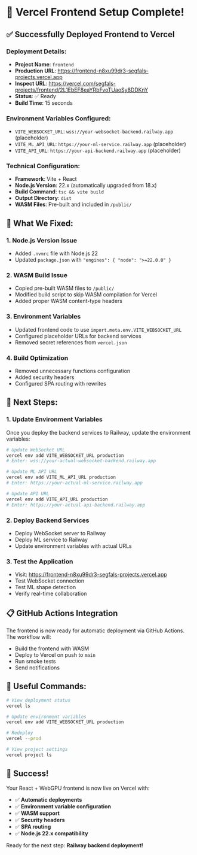 # 🚀 Vercel Frontend Setup Complete!

## ✅ **Successfully Deployed Frontend to Vercel**

### **Deployment Details:**

- **Project Name**: `frontend`
- **Production URL**: https://frontend-n8xu99dr3-segfals-projects.vercel.app
- **Inspect URL**: https://vercel.com/segfals-projects/frontend/2L1EbEF8eaYRbFvoTUaoSy8DDKnY
- **Status**: ✅ Ready
- **Build Time**: 15 seconds

### **Environment Variables Configured:**

- `VITE_WEBSOCKET_URL`: `wss://your-websocket-backend.railway.app` (placeholder)
- `VITE_ML_API_URL`: `https://your-ml-service.railway.app` (placeholder)
- `VITE_API_URL`: `https://your-api-backend.railway.app` (placeholder)

### **Technical Configuration:**

- **Framework**: Vite + React
- **Node.js Version**: 22.x (automatically upgraded from 18.x)
- **Build Command**: `tsc && vite build`
- **Output Directory**: `dist`
- **WASM Files**: Pre-built and included in `/public/`

## 🔧 **What We Fixed:**

### 1. **Node.js Version Issue**

- Added `.nvmrc` file with Node.js 22
- Updated `package.json` with `"engines": { "node": ">=22.0.0" }`

### 2. **WASM Build Issue**

- Copied pre-built WASM files to `/public/`
- Modified build script to skip WASM compilation for Vercel
- Added proper WASM content-type headers

### 3. **Environment Variables**

- Updated frontend code to use `import.meta.env.VITE_WEBSOCKET_URL`
- Configured placeholder URLs for backend services
- Removed secret references from `vercel.json`

### 4. **Build Optimization**

- Removed unnecessary functions configuration
- Added security headers
- Configured SPA routing with rewrites

## 🎯 **Next Steps:**

### 1. **Update Environment Variables**

Once you deploy the backend services to Railway, update the environment variables:

```bash
# Update WebSocket URL
vercel env add VITE_WEBSOCKET_URL production
# Enter: wss://your-actual-websocket-backend.railway.app

# Update ML API URL
vercel env add VITE_ML_API_URL production
# Enter: https://your-actual-ml-service.railway.app

# Update API URL
vercel env add VITE_API_URL production
# Enter: https://your-actual-api-backend.railway.app
```

### 2. **Deploy Backend Services**

- Deploy WebSocket server to Railway
- Deploy ML service to Railway
- Update environment variables with actual URLs

### 3. **Test the Application**

- Visit: https://frontend-n8xu99dr3-segfals-projects.vercel.app
- Test WebSocket connection
- Test ML shape detection
- Verify real-time collaboration

## 📋 **GitHub Actions Integration**

The frontend is now ready for automatic deployment via GitHub Actions. The workflow will:

- Build the frontend with WASM
- Deploy to Vercel on push to `main`
- Run smoke tests
- Send notifications

## 🔗 **Useful Commands:**

```bash
# View deployment status
vercel ls

# Update environment variables
vercel env add VITE_WEBSOCKET_URL production

# Redeploy
vercel --prod

# View project settings
vercel project ls
```

## 🎉 **Success!**

Your React + WebGPU frontend is now live on Vercel with:

- ✅ **Automatic deployments**
- ✅ **Environment variable configuration**
- ✅ **WASM support**
- ✅ **Security headers**
- ✅ **SPA routing**
- ✅ **Node.js 22.x compatibility**

Ready for the next step: **Railway backend deployment!**
